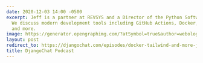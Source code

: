 ```yaml
---
date: 2020-12-03 14:00 -0500
excerpt: Jeff is a partner at REVSYS and a Director of the Python Software Foundation.
  We discuss modern development tools including GitHub Actions, Docker, Tailwind,
  and more.
image: https://generator.opengraphimg.com/?atSymbol=true&author=webology&authorSize=text-2xl&style=modern&tags=&title=DjangoChat+Podcast
layout: post
redirect_to: https://djangochat.com/episodes/docker-tailwind-and-more-jeff-triplett
title: DjangoChat Podcast
---
```

